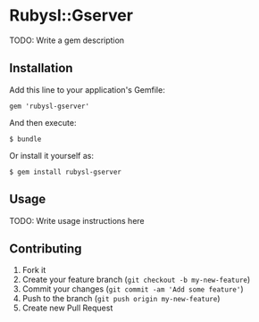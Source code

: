 # Rubysl::Gserver

TODO: Write a gem description

## Installation

Add this line to your application's Gemfile:

    gem 'rubysl-gserver'

And then execute:

    $ bundle

Or install it yourself as:

    $ gem install rubysl-gserver

## Usage

TODO: Write usage instructions here

## Contributing

1. Fork it
2. Create your feature branch (`git checkout -b my-new-feature`)
3. Commit your changes (`git commit -am 'Add some feature'`)
4. Push to the branch (`git push origin my-new-feature`)
5. Create new Pull Request
